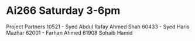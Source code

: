 # Ai266 Saturday 3-6pm

Project Partners
10521 - Syed Abdul Rafay Ahmed Shah
60433 - Syed Haris Mazhar
62001 - Farhan Ahmed 
61908 Sohaib Hamid 
 
